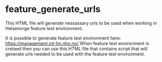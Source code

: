 # feature_generate_urls


This HTML file will generate nessassary urls to be used when working in Helsenorge feature test environment.

It is possible to generate feature test environment here: https://management.int-hn.nhn.no/
When feature test environment is cretaed then you can use this HTML file that contains script that will generate urls needed to be used with the feature test environment.
